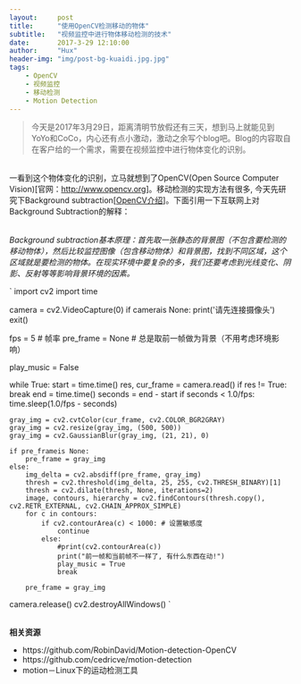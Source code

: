 ```yaml
---
layout:     post
title:      "使用OpenCV检测移动的物体"
subtitle:   "视频监控中进行物体移动检测的技术"
date:       2017-3-29 12:10:00
author:     "Hux"
header-img: "img/post-bg-kuaidi.jpg.jpg"
tags:
    - OpenCV
    - 视频监控
    - 移动检测
    - Motion Detection
---
```


> 今天是2017年3月29日，距离清明节放假还有三天，想到马上就能见到YoYo和CoCo，内心还有点小激动，激动之余写个blog吧。Blog的内容取自在客户给的一个需求，需要在视频监控中进行物体变化的识别。

<br>一看到这个物体变化的识别，立马就想到了OpenCV(Open Source Computer Vision)[官网：<a href="http://www.opencv.org">http://www.opencv.org</a>]。移动检测的实现方法有很多, 今天先研究下Background subtraction[<a href="http://docs.opencv.org/master/db/d5c/tutorial_py_bg_subtraction.html">OpenCV介绍</a>]。下面引用一下互联网上对Background Subtraction的解释：

<br>
<i>
Background subtraction基本原理：首先取一张静态的背景图（不包含要检测的移动物体），然后比较监控图像（包含移动物体）和背景图，找到不同区域，这个区域就是要检测的物体。在现实环境中要复杂的多，我们还要考虑到光线变化、阴影、反射等等影响背景环境的因素。
</i>

`
import cv2
import time
 
camera = cv2.VideoCapture(0)
if camerais None:
    print('请先连接摄像头')
    exit()
 
fps = 5 # 帧率
pre_frame = None  # 总是取前一帧做为背景（不用考虑环境影响）
 
play_music = False
 
while True:
    start = time.time()
    res, cur_frame = camera.read()
    if res != True:
        break
    end = time.time()
    seconds = end - start
    if seconds < 1.0/fps:
        time.sleep(1.0/fps - seconds)

    gray_img = cv2.cvtColor(cur_frame, cv2.COLOR_BGR2GRAY)
    gray_img = cv2.resize(gray_img, (500, 500))
    gray_img = cv2.GaussianBlur(gray_img, (21, 21), 0)
 
    if pre_frameis None:
        pre_frame = gray_img
    else:
        img_delta = cv2.absdiff(pre_frame, gray_img)
        thresh = cv2.threshold(img_delta, 25, 255, cv2.THRESH_BINARY)[1]
        thresh = cv2.dilate(thresh, None, iterations=2)
        image, contours, hierarchy = cv2.findContours(thresh.copy(), cv2.RETR_EXTERNAL, cv2.CHAIN_APPROX_SIMPLE)
        for c in contours:
            if cv2.contourArea(c) < 1000: # 设置敏感度
                continue
            else:
                #print(cv2.contourArea(c))
                print("前一帧和当前帧不一样了, 有什么东西在动!")
                play_music = True
                break
 
        pre_frame = gray_img
 
camera.release()
cv2.destroyAllWindows()
`

<br><b>相关资源</b>
<ul>
<li>https://github.com/RobinDavid/Motion-detection-OpenCV </li>
<li>https://github.com/cedricve/motion-detection </li>
<li>motion－Linux下的运动检测工具 </li>
</ul>







